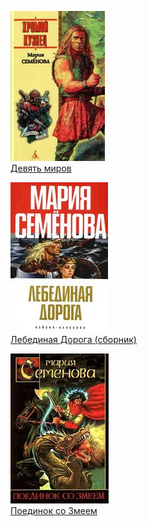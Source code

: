![](Девять%20миров.jpg)  
[Девять миров](Девять%20миров.md)

![](Лебединая%20Дорога%20(сборник).jpg)  
[Лебединая Дорога (сборник)](Лебединая%20Дорога%20(сборник).md)

![](Поединок%20со%20Змеем.jpg)  
[Поединок со Змеем](Поединок%20со%20Змеем.md)
